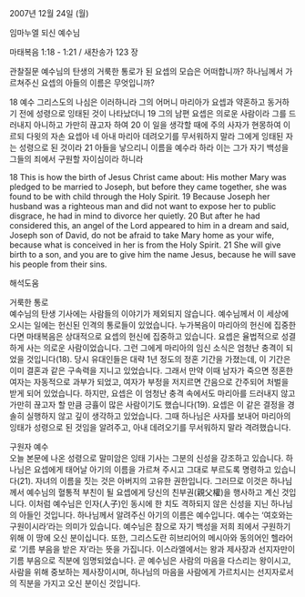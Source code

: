 2007년 12월 24일 (월)

임마누엘 되신 예수님



마태복음 1:18 - 1:21 / 새찬송가 123 장


관찰질문
예수님의 탄생의 거룩한 통로가 된 요셉의 모습은 어떠합니까? 
하나님께서 가르쳐주신 요셉의 아들의 이름은 무엇입니까?

18 예수 그리스도의 나심은 이러하니라 그의 어머니 마리아가 요셉과 약혼하고 동거하기 전에 성령으로 잉태된 것이 나타났더니 19 그의 남편 요셉은 의로운 사람이라 그를 드러내지 아니하고 가만히 끊고자 하여 20 이 일을 생각할 때에 주의 사자가 현몽하여 이르되 다윗의 자손 요셉아 네 아내 마리아 데려오기를 무서워하지 말라 그에게 잉태된 자는 성령으로 된 것이라 21 아들을 낳으리니 이름을 예수라 하라 이는 그가 자기 백성을 그들의 죄에서 구원할 자이심이라 하니라  

18 This is how the birth of Jesus Christ came about: His mother Mary was pledged to be married to Joseph, but before they came together, she was found to be with child through the Holy Spirit. 19 Because Joseph her husband was a righteous man and did not want to expose her to public disgrace, he had in mind to divorce her quietly. 20 But after he had considered this, an angel of the Lord appeared to him in a dream and said, Joseph son of David, do not be afraid to take Mary home as your wife, because what is conceived in her is from the Holy Spirit. 21 She will give birth to a son, and you are to give him the name Jesus, because he will save his people from their sins.

해석도움





거룩한 통로  
예수님의 탄생 기사에는 사람들의 이야기가 제외되지 않습니다. 예수님께서 이 세상에 오시는 일에는 헌신된 인격의 통로들이 있었습니다. 누가복음이 마리아의 헌신에 집중한다면 마태복음은 상대적으로 요셉의 헌신에 집중하고 있습니다. 요셉은 율법적으로 성결하게 사는 의로운 사람이었습니다. 그런 그에게 마리아의 임신 소식은 엄청난 충격이 되었을 것입니다(18). 당시 유대인들은 대략 1년 정도의 정혼 기간을 가졌는데, 이 기간은 이미 결혼과 같은 구속력을 지니고 있었습니다. 그래서 만약 이때 남자가 죽으면 정혼한 여자는 자동적으로 과부가 되었고, 여자가 부정을 저지르면 간음으로 간주되어 처벌을 받게 되어 있었습니다. 하지만, 요셉은 이 엄청난 충격 속에서도 마리아를 드러내지 않고 가만히 끊고자 할 만큼 긍휼이 많은 사람이기도 했습니다(19). 요셉은 이 같은 결정을 경솔히 실행하지 않고 깊이 생각하고 있었습니다. 그때 하나님은 사자를 보내어 마리아의 잉태가 성령으로 된 것임을 알려주고, 아내 데려오기를 무서워하지 말라 격려했습니다.    

구원자 예수  
오늘 본문에 나온 성령으로 말미암은 잉태 기사는 그분의 신성을 강조하고 있습니다. 하나님은 요셉에게 태어날 아기의 이름을 가르쳐 주시고 그대로 부르도록 명령하고 있습니다(21). 자녀의 이름을 짓는 것은 아버지의 고유한 권한입니다. 그러므로 이것은 하나님께서 예수님의 혈통적 부친이 될 요셉에게 당신의 친부권(親父權)을 행사하고 계신 것입니다. 이처럼 예수님은 인자(人子)인 동시에 한 치도 격하되지 않은 신성을 지닌 하나님의 아들인 것입니다. 하나님께서 알려주신 아기의 이름은 예수입니다. 예수는 ‘여호와는 구원이시라’라는 의미가 있습니다. 예수님은 참으로 자기 백성을 저희 죄에서 구원하기 위해 이 땅에 오신 분이십니다. 또한, 그리스도란 히브리어의 메시아와 동의어인 헬라어로 ‘기름 부음을 받은 자’라는 뜻을 가집니다. 이스라엘에서는 왕과 제사장과 선지자만이 기름 부음으로 직분에 임명되었습니다. 곧 예수님은 사람의 마음을 다스리는 왕이시고, 사람을 위해 중보하는 제사장이시며, 하나님의 마음을 사람에게 가르치시는 선지자로서의 직분을 가지고 오신 분이신 것입니다.